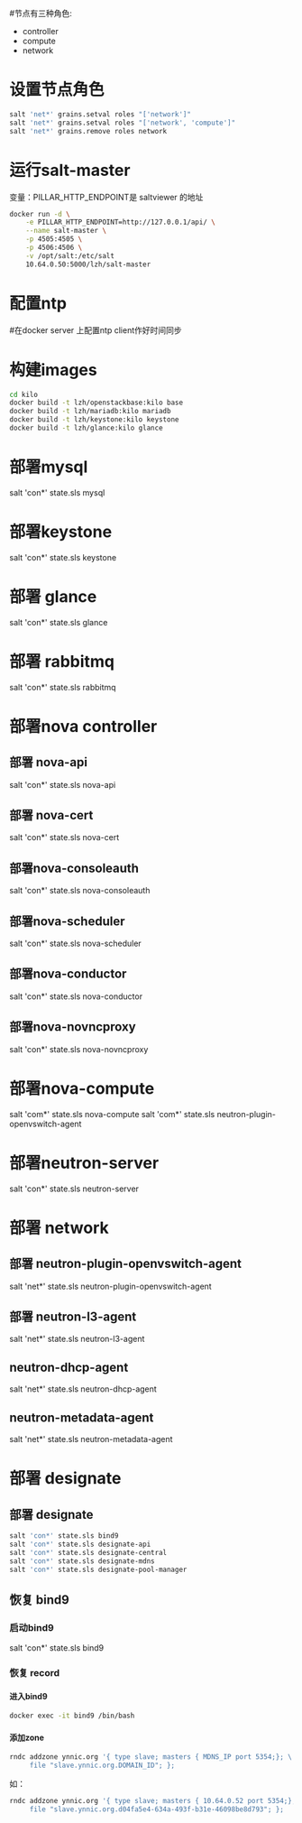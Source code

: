 #节点有三种角色:
- controller
- compute
- network

# 设置节点角色
```bash
salt 'net*' grains.setval roles "['network']"
salt 'net*' grains.setval roles "['network', 'compute']"
salt 'net*' grains.remove roles network
```

# 运行salt-master
变量：PILLAR_HTTP_ENDPOINT是 saltviewer 的地址
```bash
docker run -d \
    -e PILLAR_HTTP_ENDPOINT=http://127.0.0.1/api/ \
    --name salt-master \
    -p 4505:4505 \
    -p 4506:4506 \
    -v /opt/salt:/etc/salt
    10.64.0.50:5000/lzh/salt-master
```

# 配置ntp
#在docker server 上配置ntp client作好时间同步

# 构建images
```bash
cd kilo
docker build -t lzh/openstackbase:kilo base
docker build -t lzh/mariadb:kilo mariadb
docker build -t lzh/keystone:kilo keystone
docker build -t lzh/glance:kilo glance
```

# 部署mysql
salt 'con*' state.sls mysql

# 部署keystone
salt 'con*' state.sls keystone

# 部署 glance
salt 'con*' state.sls glance

# 部署 rabbitmq
salt 'con*' state.sls rabbitmq

# 部署nova controller
## 部署 nova-api
salt 'con*' state.sls nova-api

## 部署 nova-cert
salt 'con*' state.sls nova-cert

## 部署nova-consoleauth
salt 'con*' state.sls nova-consoleauth

## 部署nova-scheduler
salt 'con*' state.sls nova-scheduler

## 部署nova-conductor
salt 'con*' state.sls nova-conductor

## 部署nova-novncproxy
salt 'con*' state.sls nova-novncproxy

# 部署nova-compute
salt 'com*' state.sls nova-compute
salt 'com*' state.sls neutron-plugin-openvswitch-agent

# 部署neutron-server
salt 'con*' state.sls neutron-server

# 部署 network
## 部署 neutron-plugin-openvswitch-agent
salt 'net*' state.sls neutron-plugin-openvswitch-agent

## 部署 neutron-l3-agent
salt 'net*' state.sls neutron-l3-agent

## neutron-dhcp-agent
salt 'net*' state.sls neutron-dhcp-agent

## neutron-metadata-agent
salt 'net*' state.sls neutron-metadata-agent

# 部署 designate
## 部署 designate
```bash
salt 'con*' state.sls bind9
salt 'con*' state.sls designate-api
salt 'con*' state.sls designate-central
salt 'con*' state.sls designate-mdns
salt 'con*' state.sls designate-pool-manager
```
## 恢复 bind9
### 启动bind9
salt 'con*' state.sls bind9
### 恢复 record
#### 进入bind9
```bash
docker exec -it bind9 /bin/bash
```
#### 添加zone
```bash
rndc addzone ynnic.org '{ type slave; masters { MDNS_IP port 5354;}; \
     file "slave.ynnic.org.DOMAIN_ID"; };
```
如：
```bash
rndc addzone ynnic.org '{ type slave; masters { 10.64.0.52 port 5354;}; \
     file "slave.ynnic.org.d04fa5e4-634a-493f-b31e-46098be8d793"; };
```
